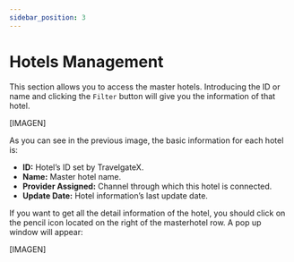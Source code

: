 ```yaml
---
sidebar_position: 3
---
```


# Hotels Management

This section allows you to access the master hotels. Introducing the ID or name and clicking the `Filter` button will give you the information of that hotel.

[IMAGEN]

As you can see in the previous image, the basic information for each hotel is:

* **ID:** Hotel’s ID set by TravelgateX.
* **Name:** Master hotel name.
* **Provider Assigned:** Channel through which this hotel is connected.
* **Update Date:** Hotel information’s last update date.

If you want to get all the detail information of the hotel, you should click on the pencil icon located on the right of the masterhotel row. A pop up window will appear:

[IMAGEN]
